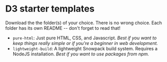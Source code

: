 # D3 starter templates
Download the the folder(s) of your choice. There is no wrong choice. Each folder has its own README -- don't forget to read that!

* `pure-html`: Just pure HTML, CSS, and Javascript.  *Best if you want to keep things really simple or if you're a beginner in web development.*
* `lightweight-build`: A lightweight Snowpack build system.  Requires a NodeJS installation.  *Best if you want to use packages from npm.*
